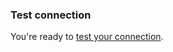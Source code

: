 ### Test connection
You're ready to [test your connection](https://auth0.com/docs/dashboard/guides/connections/test-connections-social).